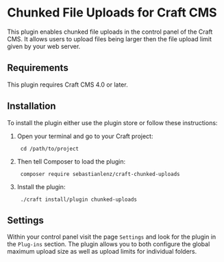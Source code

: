 # Chunked File Uploads for Craft CMS

This plugin enables chunked file uploads in the control  panel of
the Craft CMS. It allows users to upload files being larger then the
file upload limit given by your web server.


## Requirements

This plugin requires Craft CMS 4.0 or later.


## Installation

To install the plugin either use the plugin store or follow these
instructions:

1. Open your terminal and go to your Craft project:

        cd /path/to/project

2. Then tell Composer to load the plugin:

        composer require sebastianlenz/craft-chunked-uploads

3. Install the plugin:

        ./craft install/plugin chunked-uploads


## Settings

Within your control panel visit the page `Settings` and look 
for the plugin in the `Plug-ins` section. The plugin allows
you to both configure the global maximum upload size as well
as upload limits for individual folders.
